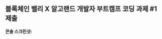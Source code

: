 ## 블록체인 밸리 X 알고랜드 개발자 부트캠프 코딩 과제 #1 제출

**콘솔 스크린샷:**

<!-- README에 있는 스크린샷과 같이 index.ts 파일을 실행하고 나온 콘솔 출력 결과를 스크린샷해서 첨부해주세요. -->
